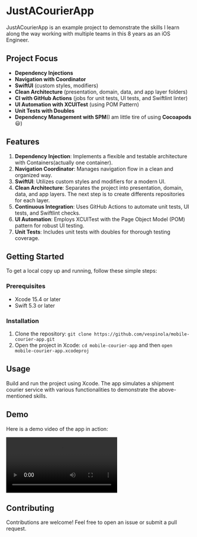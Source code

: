 # JustACourierApp

JustACourierApp is an example project to demonstrate the skills I learn along the way working with multiple teams in this 8 years as an iOS Engineer.

## Project Focus

- **Dependency Injections**
- **Navigation with Coordinator**
- **SwiftUI** (custom styles, modifiers)
- **Clean Architecture** (presentation, domain, data, and app layer folders)
- **CI with GitHub Actions** (jobs for unit tests, UI tests, and Swiftlint linter)
- **UI Automation with XCUITest** (using POM Pattern)
- **Unit Tests with Doubles**
- **Dependency Management with SPM**(I am little tire of using **Cocoapods** 😃)

## Features

1. **Dependency Injection**: Implements a flexible and testable architecture with Containers(actually one container).
2. **Navigation Coordinator**: Manages navigation flow in a clean and organized way.
3. **SwiftUI**: Utilizes custom styles and modifiers for a modern UI.
4. **Clean Architecture**: Separates the project into presentation, domain, data, and app layers. The next step is to create differents repositories for each layer.
5. **Continuous Integration**: Uses GitHub Actions to automate unit tests, UI tests, and Swiftlint checks.
6. **UI Automation**: Employs XCUITest with the Page Object Model (POM) pattern for robust UI testing.
7. **Unit Tests**: Includes unit tests with doubles for thorough testing coverage.

## Getting Started

To get a local copy up and running, follow these simple steps:

### Prerequisites

- Xcode 15.4 or later
- Swift 5.3 or later

### Installation

1. Clone the repository: `git clone https://github.com/vespinola/mobile-courier-app.git`
2. Open the project in Xcode: `cd mobile-courier-app` and then `open mobile-courier-app.xcodeproj`

## Usage

Build and run the project using Xcode. The app simulates a shipment courier service with various functionalities to demonstrate the above-mentioned skills.

## Demo

Here is a demo video of the app in action:

![Video Demo](resources/recording.mp4)

## Contributing

Contributions are welcome! Feel free to open an issue or submit a pull request.